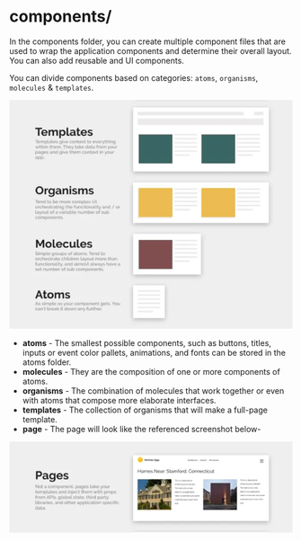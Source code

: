 # components/

In the components folder, you can create multiple component files that are used to wrap the application components and
determine their overall layout. You can also add reusable and UI components.

You can divide components based on categories: `atoms`, `organisms`, `molecules` & `templates`.

![img.png](../../readme_img/img.png)

- **atoms** - The smallest possible components, such as buttons, titles, inputs or event color pallets, animations, and fonts
  can be stored in the atoms folder.
- **molecules** - They are the composition of one or more components of atoms.
- **organisms** - The combination of molecules that work together or even with atoms that compose more elaborate interfaces.
- **templates** - The collection of organisms that will make a full-page template.
- **page** - The page will look like the referenced screenshot below-

![img.png](../../readme_img/pages.png)
